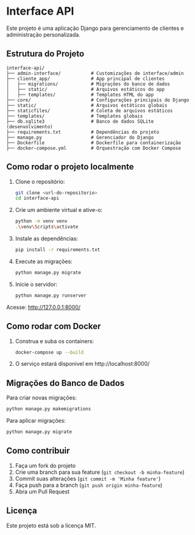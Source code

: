 # Interface API

Este projeto é uma aplicação Django para gerenciamento de clientes e administração personalizada.

## Estrutura do Projeto

```
interface-api/
├── admin-interface/           # Customizações de interface/admin
├── cliente_app/               # App principal de clientes
│   ├── migrations/            # Migrações do banco de dados
│   ├── static/                # Arquivos estáticos do app
│   ├── templates/             # Templates HTML do app
├── core/                      # Configurações principais do Django
├── static/                    # Arquivos estáticos globais
├── staticfiles/               # Coleta de arquivos estáticos
├── templates/                 # Templates globais
├── db.sqlite3                 # Banco de dados SQLite (desenvolvimento)
├── requirements.txt           # Dependências do projeto
├── manage.py                  # Gerenciador do Django
├── Dockerfile                 # Dockerfile para containerização
├── docker-compose.yml         # Orquestração com Docker Compose
```

## Como rodar o projeto localmente

1. Clone o repositório:
   ```sh
   git clone <url-do-repositorio>
   cd interface-api
   ```
2. Crie um ambiente virtual e ative-o:
   ```sh
   python -m venv venv
   .\venv\Scripts\activate
   ```
3. Instale as dependências:
   ```sh
   pip install -r requirements.txt
   ```
4. Execute as migrações:
   ```sh
   python manage.py migrate
   ```
5. Inicie o servidor:
   ```sh
   python manage.py runserver
   ```

Acesse: http://127.0.0.1:8000/

## Como rodar com Docker

1. Construa e suba os containers:
   ```sh
   docker-compose up --build
   ```
2. O serviço estará disponível em http://localhost:8000/

## Migrações do Banco de Dados

Para criar novas migrações:
```sh
python manage.py makemigrations
```
Para aplicar migrações:
```sh
python manage.py migrate
```

## Como contribuir

1. Faça um fork do projeto
2. Crie uma branch para sua feature (`git checkout -b minha-feature`)
3. Commit suas alterações (`git commit -m 'Minha feature'`)
4. Faça push para a branch (`git push origin minha-feature`)
5. Abra um Pull Request

## Licença

Este projeto está sob a licença MIT.